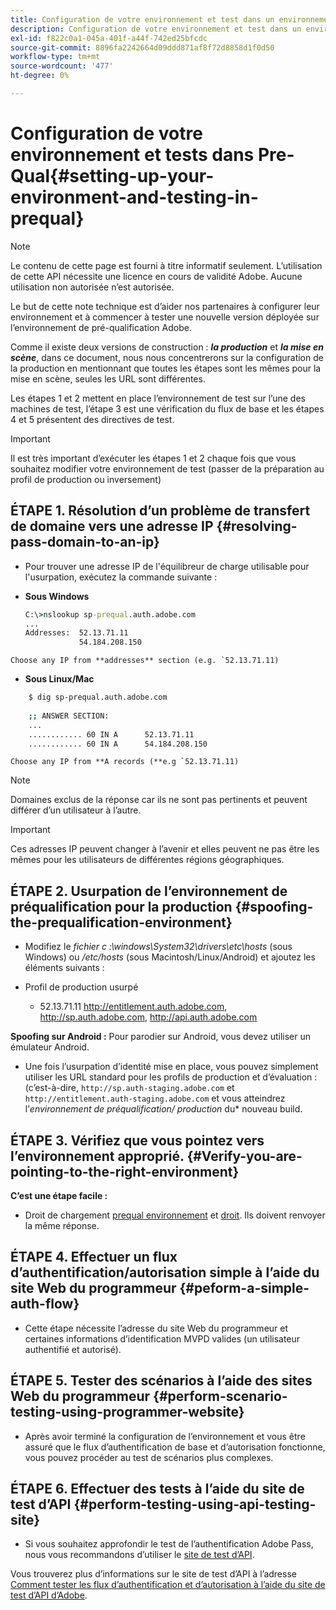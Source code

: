 ```yaml
---
title: Configuration de votre environnement et test dans un environnement de préqualification
description: Configuration de votre environnement et test dans un environnement de préqualification
exl-id: f822c0a1-045a-401f-a44f-742ed25bfcdc
source-git-commit: 8896fa2242664d09ddd871af8f72d8858d1f0d50
workflow-type: tm+mt
source-wordcount: '477'
ht-degree: 0%

---
```


# Configuration de votre environnement et tests dans Pre-Qual{#setting-up-your-environment-and-testing-in-prequal}

>[!NOTE]
>
>Le contenu de cette page est fourni à titre informatif seulement. L’utilisation de cette API nécessite une licence en cours de validité Adobe. Aucune utilisation non autorisée n’est autorisée.

Le but de cette note technique est d’aider nos partenaires à configurer leur environnement et à commencer à tester une nouvelle version déployée sur l’environnement de pré-qualification Adobe.

Comme il existe deux versions de construction : ***la production*** et ***la mise en scène***, dans ce document, nous nous concentrerons sur la configuration de la production en mentionnant que toutes les étapes sont les mêmes pour la mise en scène, seules les URL sont différentes.

Les étapes 1 et 2 mettent en place l’environnement de test sur l’une des machines de test, l’étape 3 est une vérification du flux de base et les étapes 4 et 5 présentent des directives de test.

>[!IMPORTANT]
>
> Il est très important d’exécuter les étapes 1 et 2 chaque fois que vous souhaitez modifier votre environnement de test (passer de la préparation au profil de production ou inversement)


## ÉTAPE 1. Résolution d’un problème de transfert de domaine vers une adresse IP {#resolving-pass-domain-to-an-ip}

* Pour trouver une adresse IP de l&#39;équilibreur de charge utilisable pour l&#39;usurpation, exécutez la commande suivante :

* **Sous Windows**

  ```cmd
  C:\>nslookup sp-prequal.auth.adobe.com
  ...
  Addresses:  52.13.71.11
              54.184.208.150
  ```

```Choose any IP from **addresses** section (e.g. `52.13.71.11)```

* **Sous Linux/Mac**

```sh
    $ dig sp-prequal.auth.adobe.com
    
    ;; ANSWER SECTION:
    ...
    ............ 60 IN A      52.13.71.11
    ............ 60 IN A      54.184.208.150
```

```Choose any IP from **A records (**e.g `52.13.71.11)```

>[!NOTE]
>
>Domaines exclus de la réponse car ils ne sont pas pertinents et peuvent différer d’un utilisateur à l’autre.

>[!IMPORTANT]
>
> Ces adresses IP peuvent changer à l’avenir et elles peuvent ne pas être les mêmes pour les utilisateurs de différentes régions géographiques.


## ÉTAPE 2.  Usurpation de l’environnement de préqualification pour la production {#spoofing-the-prequalification-environment}

* Modifiez le *fichier c :\\windows\\System32\\drivers\\etc\\hosts* (sous Windows) ou */etc/hosts* (sous Macintosh/Linux/Android) et ajoutez les éléments suivants :

* Profil de production usurpé
   * 52.13.71.11 http://entitlement.auth.adobe.com, http://sp.auth.adobe.com, http://api.auth.adobe.com

**Spoofing sur Android :** Pour parodier sur Android, vous devez utiliser un émulateur Android.

* Une fois l’usurpation d’identité mise en place, vous pouvez simplement utiliser les URL standard pour les profils de production et d’évaluation : (c’est-à-dire, `http://sp.auth-staging.adobe.com` et `http://entitlement.auth-staging.adobe.com` et vous atteindrez l’*environnement de préqualification/ production* du* nouveau build.


## ÉTAPE 3.  Vérifiez que vous pointez vers l’environnement approprié. {#Verify-you-are-pointing-to-the-right-environment}

**C’est une étape facile :**

* Droit de chargement [prequal environnement](https://entitlement-prequal.auth.adobe.com/environment.html) et [droit](https://entitlement.auth.adobe.com/environment.html). Ils doivent renvoyer la même réponse.


## ÉTAPE 4.  Effectuer un flux d’authentification/autorisation simple à l’aide du site Web du programmeur {#peform-a-simple-auth-flow}

* Cette étape nécessite l’adresse du site Web du programmeur et certaines informations d’identification MVPD valides (un utilisateur authentifié et autorisé).

## ÉTAPE 5.  Tester des scénarios à l’aide des sites Web du programmeur {#perform-scenario-testing-using-programmer-website}

* Après avoir terminé la configuration de l’environnement et vous être assuré que le flux d’authentification de base et d’autorisation fonctionne, vous pouvez procéder au test de scénarios plus complexes.


## ÉTAPE 6.  Effectuer des tests à l’aide du site de test d’API {#perform-testing-using-api-testing-site}

* Si vous souhaitez approfondir le test de l’authentification Adobe Pass, nous vous recommandons d’utiliser le [site de test d’API](http://entitlement-prequal.auth.adobe.com/apitest/api.html).

Vous trouverez plus d’informations sur le site de test d’API à l’adresse [Comment tester les flux d’authentification et d’autorisation à l’aide du site de test d’API d’Adobe](/help/authentication/test-authn-authz-flows-using-adobes-api-test-site.md).
